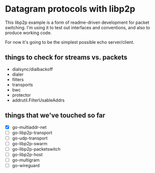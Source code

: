 # Datagram protocols with libp2p

This libp2p example is a form of readme-driven development for packet switching.
I'm using it to test out interfaces and conventions, and also to produce working code.

For now it's going to be the simplest possible echo server/client.


## things to check for streams vs. packets

- dialsync/dialbackoff
- dialer
- filters
- transports
- bwc
- protector
- addrutil.FilterUsableAddrs


## things that we've touched so far

- [x] go-multiaddr-net
- [ ] go-libp2p-transport
- [ ] go-udp-transport
- [ ] go-libp2p-swarm
- [ ] go-libp2p-packetswitch
- [ ] go-libp2p-host
- [ ] go-multigram
- [ ] go-wireguard
